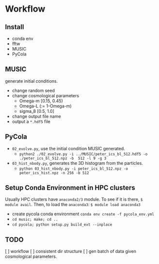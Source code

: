 # Workflow

## Install 

* conda env
* fftw
* MUSIC
* PyCola

## MUSIC
generate initial conditions.


* change random seed
* change cosmological parameters
    -   Omega-m [0.15, 0.45)
    -   Omega-L (:= 1-Omega-m)
    -   sigma_8 [0.5, 1.0]   
* change output file name
* output a `*.hdf5` file

## PyCola

* `02_evolve.py`, use the initial condition MUSIC generated.
    -   `python2 ./02_evolve.py -i ../MUSIC/peter_ics_bl_512.hdf5 -o ./peter_ics_bl_512.npz -b  512 -l 9 -g 3`
* `03_hist_nbody.py`, generates the 3D histogram from the particles.
    -   `python 03_hist_nbody.py -i peter_ics_bl_512.npz -o peter_ics_hist.npz -n 256 -b 512`

## Setup Conda Environment in HPC clusters

Usually HPC clusters have `anaconda2/3` module. To see if it is there, `$ module avail`. 
Then, to load the `anaconda3`: `$ module load anaconda3`

* create pycola conda environment `conda env create -f pycola_env.yml`
* `cd music; make; cd ..`
* `cd pycola; python setup.py build_ext --inplace`

## TODO

[ ] workflow
[ ] consistent dir structure
[ ] gen batch of data given cosmological parameters.
